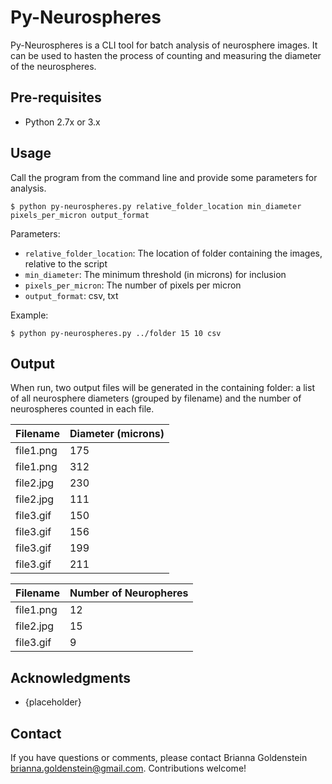 # Py-Neurospheres

Py-Neurospheres is a CLI tool for batch analysis of neurosphere images. It can be used to hasten the process of counting and measuring the diameter of the neurospheres.

## Pre-requisites

- Python 2.7x or 3.x

## Usage

Call the program from the command line and provide some parameters for analysis.

```
$ python py-neurospheres.py relative_folder_location min_diameter pixels_per_micron output_format
```

Parameters:

- `relative_folder_location`: The location of folder containing the images, relative to the script
- `min_diameter`: The minimum threshold (in microns) for inclusion
- `pixels_per_micron`: The number of pixels per micron
- `output_format`: csv, txt

Example:

```
$ python py-neurospheres.py ../folder 15 10 csv
```

## Output

When run, two output files will be generated in the containing folder: a list of all neurosphere diameters (grouped by filename) and the number of neurospheres counted in each file.

|Filename  |Diameter (microns)|
|----------|------------------|
|file1.png |175               |
|file1.png |312               |
|file2.jpg |230               |
|file2.jpg |111               |
|file3.gif |150               |
|file3.gif |156               |
|file3.gif |199               |
|file3.gif |211               |

|Filename  |Number of Neuropheres|
|----------|---------------------|
|file1.png |12                   |
|file2.jpg |15                   |
|file3.gif |9                    |


## Acknowledgments

- {placeholder}


## Contact

If you have questions or comments, please contact Brianna Goldenstein <brianna.goldenstein@gmail.com>. Contributions welcome!


